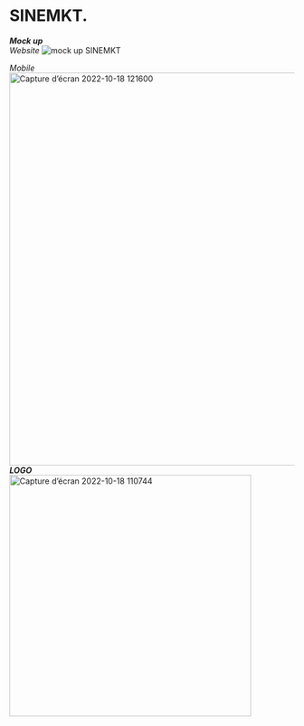 # SINEMKT.
***Mock up***<br>
*Website*
![mock up SINEMKT](https://user-images.githubusercontent.com/92895971/196480226-eaac5dc2-dd84-4b97-87d7-67a5b03b9d76.png)<br>

*Mobile*<br>
   <img width="695" alt="Capture d’écran 2022-10-18 121600" src="https://user-images.githubusercontent.com/92895971/196480347-b4138bb4-139d-45ca-963c-5964a8255539.png"><br>
***LOGO***<br>
<img width="427" alt="Capture d’écran 2022-10-18 110744" src="https://user-images.githubusercontent.com/92895971/196480650-55d3f9ba-a50d-4124-8d80-a3079f026c47.png">
